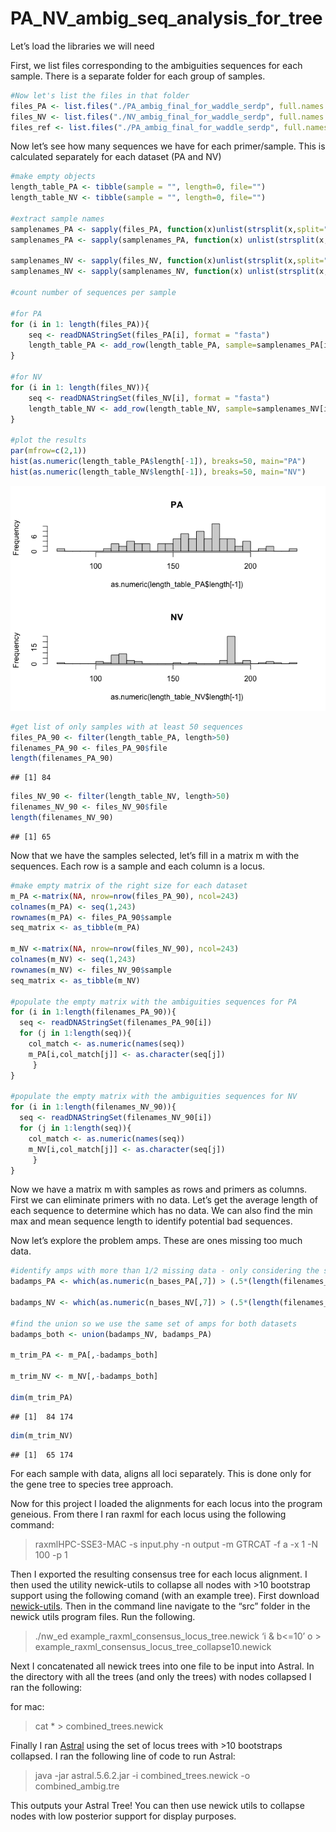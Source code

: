 PA\_NV\_ambig\_seq\_analysis\_for\_tree
================

Let’s load the libraries we will need

First, we list files corresponding to the ambiguities sequences for each
sample. There is a separate folder for each group of samples.

``` r
#Now let's list the files in that folder
files_PA <- list.files("./PA_ambig_final_for_waddle_serdp", full.names = T)
files_NV <- list.files("./NV_ambig_final_for_waddle_serdp", full.names = T)
files_ref <- list.files("./PA_ambig_final_for_waddle_serdp", full.names = T)
```

Now let’s see how many sequences we have for each primer/sample. This is
calculated separately for each dataset (PA and NV)

``` r
#make empty objects
length_table_PA <- tibble(sample = "", length=0, file="")
length_table_NV <- tibble(sample = "", length=0, file="")

#extract sample names
samplenames_PA <- sapply(files_PA, function(x)unlist(strsplit(x,split=".fasta_primerfix.fasta_trim"))[1])
samplenames_PA <- sapply(samplenames_PA, function(x) unlist(strsplit(x, split="Sample."))[2])

samplenames_NV <- sapply(files_NV, function(x)unlist(strsplit(x,split=".fasta_primerfix.fasta_trim"))[1])
samplenames_NV <- sapply(samplenames_NV, function(x) unlist(strsplit(x, split="Sample."))[2])

#count number of sequences per sample

#for PA
for (i in 1: length(files_PA)){
    seq <- readDNAStringSet(files_PA[i], format = "fasta")
    length_table_PA <- add_row(length_table_PA, sample=samplenames_PA[i], length=length(seq), file=files_PA[i])
}

#for NV
for (i in 1: length(files_NV)){
    seq <- readDNAStringSet(files_NV[i], format = "fasta")
    length_table_NV <- add_row(length_table_NV, sample=samplenames_NV[i], length=length(seq), file=files_NV[i])
}

#plot the results
par(mfrow=c(2,1))
hist(as.numeric(length_table_PA$length[-1]), breaks=50, main="PA")
hist(as.numeric(length_table_NV$length[-1]), breaks=50, main="NV")
```

![](ambig_for_trees_files/figure-gfm/unnamed-chunk-2-1.png)<!-- -->

``` r
#get list of only samples with at least 50 sequences 
files_PA_90 <- filter(length_table_PA, length>50)
filenames_PA_90 <- files_PA_90$file
length(filenames_PA_90)
```

    ## [1] 84

``` r
files_NV_90 <- filter(length_table_NV, length>50)
filenames_NV_90 <- files_NV_90$file
length(filenames_NV_90)
```

    ## [1] 65

Now that we have the samples selected, let’s fill in a matrix m with the
sequences. Each row is a sample and each column is a locus.

``` r
#make empty matrix of the right size for each dataset
m_PA <-matrix(NA, nrow=nrow(files_PA_90), ncol=243)
colnames(m_PA) <- seq(1,243)
rownames(m_PA) <- files_PA_90$sample
seq_matrix <- as_tibble(m_PA)

m_NV <-matrix(NA, nrow=nrow(files_NV_90), ncol=243)
colnames(m_NV) <- seq(1,243)
rownames(m_NV) <- files_NV_90$sample
seq_matrix <- as_tibble(m_NV)

#populate the empty matrix with the ambiguities sequences for PA
for (i in 1:length(filenames_PA_90)){
  seq <- readDNAStringSet(filenames_PA_90[i])
  for (j in 1:length(seq)){
    col_match <- as.numeric(names(seq))
    m_PA[i,col_match[j]] <- as.character(seq[j])
     }
}

#populate the empty matrix with the ambiguities sequences for NV
for (i in 1:length(filenames_NV_90)){
  seq <- readDNAStringSet(filenames_NV_90[i])
  for (j in 1:length(seq)){
    col_match <- as.numeric(names(seq))
    m_NV[i,col_match[j]] <- as.character(seq[j])
     }
}
```

Now we have a matrix m with samples as rows and primers as columns.
First we can eliminate primers with no data. Let’s get the average
length of each sequence to determine which has no data. We can also find
the min max and mean sequence length to identify potential bad
sequences.

Now let’s explore the problem amps. These are ones missing too much
data.

``` r
#identify amps with more than 1/2 missing data - only considering the samples of interest and not the reference samples (hence the +13)
badamps_PA <- which(as.numeric(n_bases_PA[,7]) > (.5*(length(filenames_PA_90)+13)))

badamps_NV <- which(as.numeric(n_bases_NV[,7]) > (.5*(length(filenames_NV_90)+13)))

#find the union so we use the same set of amps for both datasets
badamps_both <- union(badamps_NV, badamps_PA)

m_trim_PA <- m_PA[,-badamps_both]

m_trim_NV <- m_NV[,-badamps_both]

dim(m_trim_PA) 
```

    ## [1]  84 174

``` r
dim(m_trim_NV)
```

    ## [1]  65 174

For each sample with data, aligns all loci separately. This is done only
for the gene tree to species tree approach.

Now for this project I loaded the alignments for each locus into the
program geneious. From there I ran raxml for each locus using the
following command:

> raxmlHPC-SSE3-MAC -s input.phy -n output -m GTRCAT -f a -x 1 -N 100 -p
> 1

Then I exported the resulting consensus tree for each locus alignment. I
then used the utility newick-utils to collapse all nodes with \>10
bootstrap support using the following comand (with an example tree).
First download [newick-utils](https://github.com/tjunier/newick_utils).
Then in the command line navigate to the “src” folder in the newick
utils program files. Run the following.

> ./nw\_ed example\_raxml\_consensus\_locus\_tree.newick ‘i & b\<=10’ o
> \> example\_raxml\_consensus\_locus\_tree\_collapse10.newick

Next I concatenated all newick trees into one file to be input into
Astral. In the directory with all the trees (and only the trees) with
nodes collapsed I ran the following:

for mac:

> cat \* \> combined\_trees.newick

Finally I ran [Astral](https://github.com/smirarab/ASTRAL) using the set
of locus trees with \>10 bootstraps collapsed. I ran the following line
of code to run Astral:

> java -jar astral.5.6.2.jar -i combined\_trees.newick -o
> combined\_ambig.tre

This outputs your Astral Tree\! You can then use newick utils to
collapse nodes with low posterior support for display purposes.
